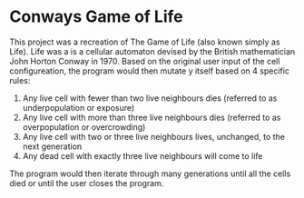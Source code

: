 # Conways Game of Life

This project was a recreation of The Game of Life (also known simply as Life). Life was a is a cellular automaton devised by the British mathematician John Horton Conway in 1970. Based on the original user input of the cell configureation, the program would then mutate y itself based on 4 specific rules:

1. Any live cell with fewer than two live neighbours dies (referred to as underpopulation or exposure)
2. Any live cell with more than three live neighbours dies (referred to as overpopulation or overcrowding)
3. Any live cell with two or three live neighbours lives, unchanged, to the next generation
4. Any dead cell with exactly three live neighbours will come to life

The program would then iterate through many generations until all the cells died or until the user closes the program. 
